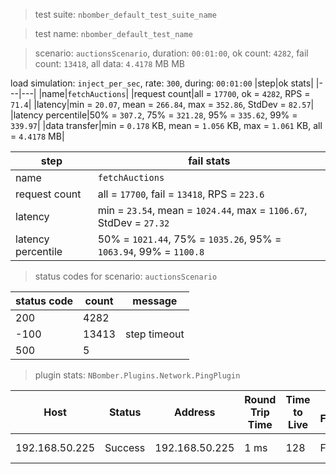 > test suite: `nbomber_default_test_suite_name`

> test name: `nbomber_default_test_name`

> scenario: `auctionsScenario`, duration: `00:01:00`, ok count: `4282`, fail count: `13418`, all data: `4.4178` MB MB

load simulation: `inject_per_sec`, rate: `300`, during: `00:01:00`
|step|ok stats|
|---|---|
|name|`fetchAuctions`|
|request count|all = `17700`, ok = `4282`, RPS = `71.4`|
|latency|min = `20.07`, mean = `266.84`, max = `352.86`, StdDev = `82.57`|
|latency percentile|50% = `307.2`, 75% = `321.28`, 95% = `335.62`, 99% = `339.97`|
|data transfer|min = `0.178` KB, mean = `1.056` KB, max = `1.061` KB, all = `4.4178` MB|

|step|fail stats|
|---|---|
|name|`fetchAuctions`|
|request count|all = `17700`, fail = `13418`, RPS = `223.6`|
|latency|min = `23.54`, mean = `1024.44`, max = `1106.67`, StdDev = `27.32`|
|latency percentile|50% = `1021.44`, 75% = `1035.26`, 95% = `1063.94`, 99% = `1100.8`|
> status codes for scenario: `auctionsScenario`

|status code|count|message|
|---|---|---|
|200|4282||
|-100|13413|step timeout|
|500|5||

> plugin stats: `NBomber.Plugins.Network.PingPlugin`

|Host|Status|Address|Round Trip Time|Time to Live|Don't Fragment|Buffer Size|
|---|---|---|---|---|---|---|
|192.168.50.225|Success|192.168.50.225|1 ms|128|False|32 bytes|

